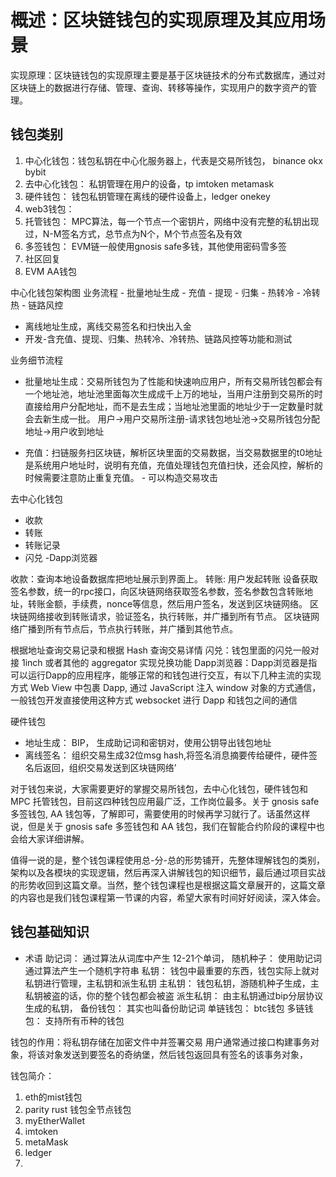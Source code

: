 # 概述：区块链钱包的实现原理及其应用场景
实现原理：区块链钱包的实现原理主要是基于区块链技术的分布式数据库，通过对区块链上的数据进行存储、管理、查询、转移等操作，实现用户的数字资产的管理。

## 钱包类别
1. 中心化钱包：钱包私钥在中心化服务器上，代表是交易所钱包， binance okx bybit
2. 去中心化钱包： 私钥管理在用户的设备，tp imtoken metamask
3. 硬件钱包： 钱包私钥管理在离线的硬件设备上，ledger onekey
4. web3钱包： 
5. 托管钱包： MPC算法，每一个节点一个密钥片，网络中没有完整的私钥出现过，N-M签名方式，总节点为N个，M个节点签名及有效
6. 多签钱包： EVM链一般使用gnosis safe多钱，其他使用密码雪多签
7. 社区回复
8. EVM AA钱包

中心化钱包架构图
业务流程
    - 批量地址生成
    - 充值
    - 提现
    - 归集
    - 热转冷
    - 冷转热
    - 链路风控

- 离线地址生成，离线交易签名和扫快出入金
- 开发-含充值、提现、归集、热转冷、冷转热、链路风控等功能和测试

业务细节流程
- 批量地址生成：交易所钱包为了性能和快速响应用户，所有交易所钱包都会有一个地址池，地址池里面每次生成成千上万的地址，当用户注册到交易所的时直接给用户分配地址，而不是去生成；当地址池里面的地址少于一定数量时就会去新生成一批。
用户->用户交易所注册-请求钱包地址池->交易所钱包分配地址->用户收到地址

- 充值：扫链服务扫区块链，解析区块里面的交易数据，当交易数据里的t0地址是系统用户地址时，说明有充值，充值处理钱包充值扫快，还会风控，解析的时候需要注意防止重复充值。 - 可以构造交易攻击


去中心化钱包
- 收款
- 转账
- 转账记录
- 闪兑
-Dapp浏览器

收款：查询本地设备数据库把地址展示到界面上。
转账: 
    用户发起转账 设备获取签名参数，统一的rpc接口，向区块链网络获取签名参数，签名参数包含转账地址，转账金额，手续费，nonce等信息，然后用户签名，发送到区块链网络。
    区块链网络接收到转账请求，验证签名，执行转账，并广播到所有节点。
    区块链网络广播到所有节点后，节点执行转账，并广播到其他节点。


根据地址查询交易记录和根据 Hash 查询交易详情
闪兑：钱包里面的闪兑一般对接 1inch 或者其他的 aggregator 实现兑换功能
Dapp浏览器：Dapp浏览器是指可以运行Dapp的应用程序，能够正常的和钱包进行交互，有以下几种主流的实现方式 Web View 中包裹 Dapp, 通过 JavaScript 注入 window 对象的方式通信，一般钱包开发直接使用这种方式 websocket 进行 Dapp 和钱包之间的通信

硬件钱包
- 地址生成： BIP， 生成助记词和密钥对，使用公钥导出钱包地址
- 离线签名： 组织交易生成32位msg hash,将签名消息摘要传给硬件，硬件签名后返回，组织交易发送到区块链网络’

对于钱包来说，大家需要更好的掌握交易所钱包，去中心化钱包，硬件钱包和 MPC 托管钱包，目前这四种钱包应用最广泛，工作岗位最多。关于 gnosis safe 多签钱包, AA 钱包等，了解即可，需要使用的时候再学习就行了。话虽然这样说，但是关于 gnosis safe 多签钱包和 AA 钱包，我们在智能合约阶段的课程中也会给大家详细讲解。

值得一说的是，整个钱包课程使用总-分-总的形势铺开，先整体理解钱包的类别，架构以及各模块的实现逻辑，然后再深入讲解钱包的知识细节，最后通过项目实战的形势收回到这篇文章。当然，整个钱包课程也是根据这篇文章展开的，这篇文章的内容也是我们钱包课程第一节课的内容，希望大家有时间好好阅读，深入体会。

## 钱包基础知识
- 术语
助记词： 通过算法从词库中产生 12-21个单词，
随机种子： 使用助记词通过算法产生一个随机字符串
私钥： 钱包中最重要的东西，钱包实际上就对私钥进行管理，主私钥和派生私钥
主私钥： 钱包私钥，游随机种子生成，主私钥被盗的话，你的整个钱包都会被盗
派生私钥： 由主私钥通过bip分层协议生成的私钥，
备份钱包： 其实也叫备份助记词
单链钱包： btc钱包
多链钱包： 支持所有币种的钱包

钱包的作用：将私钥存储在加密文件中并签署交易
用户通常通过接口构建事务对象，将该对象发送到要签名的奇纳堡，然后钱包返回具有签名的该事务对象，


钱包简介： 
1. eth的mist钱包
2. parity rust 钱包全节点钱包
3. myEtherWallet
4. imtoken
5. metaMask
6. ledger
7. 

